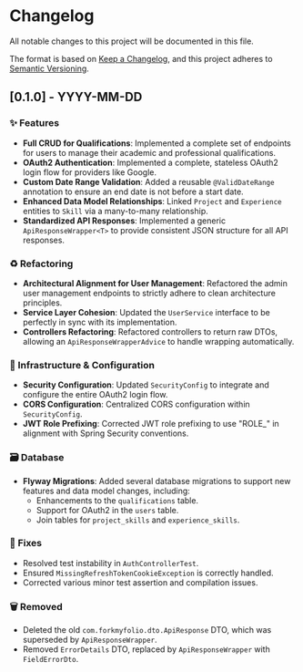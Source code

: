 # Changelog

All notable changes to this project will be documented in this file.

The format is based on [Keep a Changelog](https://keepachangelog.com/en/1.0.0/),
and this project adheres to [Semantic Versioning](https://semver.org/spec/v2.0.0.html).

## [0.1.0] - YYYY-MM-DD

### ✨ Features

*   **Full CRUD for Qualifications**: Implemented a complete set of endpoints for users to manage their academic and professional qualifications.
*   **OAuth2 Authentication**: Implemented a complete, stateless OAuth2 login flow for providers like Google.
*   **Custom Date Range Validation**: Added a reusable `@ValidDateRange` annotation to ensure an end date is not before a start date.
*   **Enhanced Data Model Relationships**: Linked `Project` and `Experience` entities to `Skill` via a many-to-many relationship.
*   **Standardized API Responses**: Implemented a generic `ApiResponseWrapper<T>` to provide consistent JSON structure for all API responses.

### ♻️ Refactoring

*   **Architectural Alignment for User Management**: Refactored the admin user management endpoints to strictly adhere to clean architecture principles.
*   **Service Layer Cohesion**: Updated the `UserService` interface to be perfectly in sync with its implementation.
*   **Controllers Refactoring**: Refactored controllers to return raw DTOs, allowing an `ApiResponseWrapperAdvice` to handle wrapping automatically.

### 🚀 Infrastructure & Configuration

*   **Security Configuration**: Updated `SecurityConfig` to integrate and configure the entire OAuth2 login flow.
*   **CORS Configuration**: Centralized CORS configuration within `SecurityConfig`.
*   **JWT Role Prefixing**: Corrected JWT role prefixing to use "ROLE_" in alignment with Spring Security conventions.

### 🗃️ Database

*   **Flyway Migrations**: Added several database migrations to support new features and data model changes, including:
    *   Enhancements to the `qualifications` table.
    *   Support for OAuth2 in the `users` table.
    *   Join tables for `project_skills` and `experience_skills`.

### 🐛 Fixes

*   Resolved test instability in `AuthControllerTest`.
*   Ensured `MissingRefreshTokenCookieException` is correctly handled.
*   Corrected various minor test assertion and compilation issues.

### 🗑️ Removed

*   Deleted the old `com.forkmyfolio.dto.ApiResponse` DTO, which was superseded by `ApiResponseWrapper`.
*   Removed `ErrorDetails` DTO, replaced by `ApiResponseWrapper` with `FieldErrorDto`.
